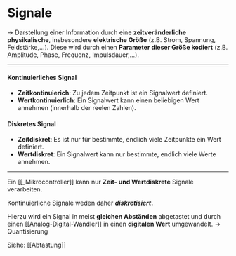 # Signale
-> Darstellung einer Information durch eine **zeitveränderliche physikalische**, insbesondere **elektrische Größe** (z.B. Strom, Spannung, Feldstärke,...).
Diese wird durch einen **Parameter dieser Größe kodiert** (z.B. Amplitude, Phase, Frequenz, Impulsdauer,...).

--------------------------------------------------

#### Kontinuierliches Signal

* **Zeitkontinuierich**: Zu jedem Zeitpunkt ist ein Signalwert definiert.
* **Wertkontinuierlich**: Ein Signalwert kann einen beliebigen Wert annehmen (innerhalb der reelen Zahlen).


#### Diskretes Signal

* **Zeitdiskret**: Es ist nur für bestimmte, endlich viele Zeitpunkte ein Wert definiert.
* **Wertdiskret**: Ein Signalwert kann nur bestimmte, endlich viele Werte annehmen.


---------------------------------------------------

Ein [[_Mikrocontroller]] kann nur **Zeit- und Wertdiskrete** Signale verarbeiten.

Kontinuierliche Signale weden daher ***diskretisiert*.**

Hierzu wird ein Signal in meist **gleichen Abständen** abgetastet und durch einen [[Analog-Digital-Wandler]] in einen **digitalen Wert** umgewandelt. -> Quantisierung

Siehe: [[Abtastung]]